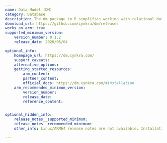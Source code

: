 ```yaml
---
name: Data Model (DM)
category: Database
description: The dm package in R simplifies working with relational data by unifying local data frames and databases, offering tools for data manipulation, model creation, and deployment.
download_url: https://github.com/cynkra/dm/releases
works_on_arm: true
supported_minimum_version:
    version_number: 0.1.2
    release_date: 2020/05/04

optional_info:
    homepage_url: https://dm.cynkra.com/
    support_caveats:
    alternative_options:
    getting_started_resources:
        arm_content:
        partner_content:
        official_docs: https://dm.cynkra.com/#installation
    arm_recommended_minimum_version:
        version_number:
        release_date:
        reference_content:


optional_hidden_info:
    release_notes__supported_minimum:
    release_notes__recommended_minimum:
    other_info: Linux/ARM64 release notes are not available. Installation and testing are done via the [tar archive](https://github.com/cynkra/dm/releases/tag/v0.1.2).

---
```

